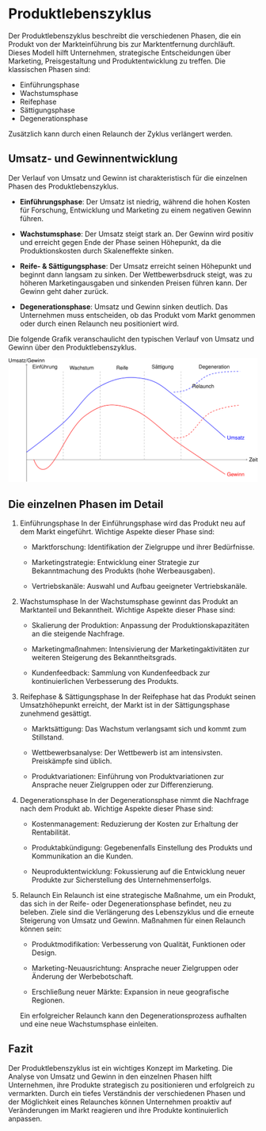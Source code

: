 # Produktlebenszyklus

Der Produktlebenszyklus beschreibt die verschiedenen Phasen, die ein
Produkt von der Markteinführung bis zur Marktentfernung durchläuft.
Dieses Modell hilft Unternehmen, strategische Entscheidungen über
Marketing, Preisgestaltung und Produktentwicklung zu treffen. Die
klassischen Phasen sind: 

* Einführungsphase
* Wachstumsphase
* Reifephase
* Sättigungsphase
* Degenerationsphase

Zusätzlich kann durch einen Relaunch der Zyklus verlängert werden.

## Umsatz- und Gewinnentwicklung

Der Verlauf von Umsatz und Gewinn ist charakteristisch für die einzelnen
Phasen des Produktlebenszyklus. 

* **Einführungsphase**: Der Umsatz ist niedrig, während die hohen Kosten
  für Forschung, Entwicklung und Marketing zu einem negativen Gewinn
  führen. 

* **Wachstumsphase**: Der Umsatz steigt stark an. Der Gewinn wird positiv
  und erreicht gegen Ende der Phase seinen Höhepunkt, da die
  Produktionskosten durch Skaleneffekte sinken.

* **Reife- & Sättigungsphase**: Der Umsatz erreicht seinen Höhepunkt und
  beginnt dann langsam zu sinken. Der Wettbewerbsdruck steigt, was zu
  höheren Marketingausgaben und sinkenden Preisen führen kann. Der Gewinn
  geht daher zurück.

* **Degenerationsphase**: Umsatz und Gewinn sinken deutlich. Das
  Unternehmen muss entscheiden, ob das Produkt vom Markt genommen oder
  durch einen Relaunch neu positioniert wird.

Die folgende Grafik veranschaulicht den typischen Verlauf von Umsatz und Gewinn über den Produktlebenszyklus.

![Graphische Darstellung des Produktlebenszyklus](zyklus.svg)

## Die einzelnen Phasen im Detail

1. Einführungsphase
    In der Einführungsphase wird das Produkt neu auf dem Markt
    eingeführt. Wichtige Aspekte dieser Phase sind: 

    * Marktforschung: Identifikation der Zielgruppe und ihrer Bedürfnisse.

    * Marketingstrategie: Entwicklung einer Strategie zur Bekanntmachung
      des Produkts (hohe Werbeausgaben). 

    * Vertriebskanäle: Auswahl und Aufbau geeigneter Vertriebskanäle.

2. Wachstumsphase
   In der Wachstumsphase gewinnt das Produkt an Marktanteil und
   Bekanntheit. Wichtige Aspekte dieser Phase sind: 

   * Skalierung der Produktion: Anpassung der Produktionskapazitäten an
     die steigende Nachfrage. 

   * Marketingmaßnahmen: Intensivierung der Marketingaktivitäten zur
     weiteren Steigerung des Bekanntheitsgrads. 

   * Kundenfeedback: Sammlung von Kundenfeedback zur kontinuierlichen
     Verbesserung des Produkts.

3. Reifephase & Sättigungsphase
   In der Reifephase hat das Produkt seinen Umsatzhöhepunkt erreicht,
   der Markt ist in der Sättigungsphase zunehmend gesättigt. 

   * Marktsättigung: Das Wachstum verlangsamt sich und kommt zum Stillstand.

   * Wettbewerbsanalyse: Der Wettbewerb ist am intensivsten. Preiskämpfe sind üblich.

   * Produktvariationen: Einführung von Produktvariationen zur Ansprache neuer Zielgruppen oder zur Differenzierung.

4. Degenerationsphase
   In der Degenerationsphase nimmt die Nachfrage nach dem Produkt ab.
   Wichtige Aspekte dieser Phase sind: 

   * Kostenmanagement: Reduzierung der Kosten zur Erhaltung der Rentabilität.

   * Produktabkündigung: Gegebenenfalls Einstellung des Produkts und Kommunikation an die Kunden.

   * Neuproduktentwicklung: Fokussierung auf die Entwicklung neuer Produkte zur Sicherstellung des Unternehmenserfolgs.

5. Relaunch
   Ein Relaunch ist eine strategische Maßnahme, um ein Produkt, das sich
   in der Reife- oder Degenerationsphase befindet, neu zu beleben. Ziele
   sind die Verlängerung des Lebenszyklus und die erneute Steigerung von
   Umsatz und Gewinn. Maßnahmen für einen Relaunch können sein: 

   * Produktmodifikation: Verbesserung von Qualität, Funktionen oder Design.

   * Marketing-Neuausrichtung: Ansprache neuer Zielgruppen oder Änderung der Werbebotschaft.

   * Erschließung neuer Märkte: Expansion in neue geografische Regionen.

   Ein erfolgreicher Relaunch kann den Degenerationsprozess aufhalten
   und eine neue Wachstumsphase einleiten. 

## Fazit 

Der Produktlebenszyklus ist ein wichtiges Konzept im Marketing. Die
Analyse von Umsatz und Gewinn in den einzelnen Phasen hilft Unternehmen,
ihre Produkte strategisch zu positionieren und erfolgreich zu
vermarkten. Durch ein tiefes Verständnis der verschiedenen Phasen und
der Möglichkeit eines Relaunches können Unternehmen proaktiv auf
Veränderungen im Markt reagieren und ihre Produkte kontinuierlich
anpassen. 